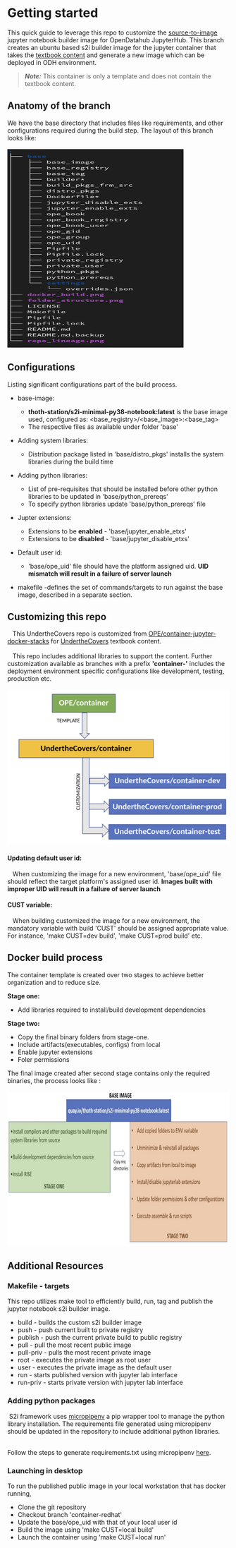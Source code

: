 # Getting started

This quick guide to leverage this repo to customize the [source-to-image](https://github.com/openshift/source-to-image) jupyter notebook builder image for OpenDatahub JupyterHub. This branch creates an ubuntu based s2i builder image for the jupyter container that takes the [textbook content](https://github.com/jappavoo/UndertheCovers) and generate a new image which can be deployed in ODH environment. 

>**_Note:_** This container is only a template and does not contain the textbook content.

## Anatomy of the branch

We have the base directory that includes files like requirements, and other configurations required during the build step. The layout of this branch looks like:<br/>
<br/><img src="folder_structure.png" alt="folder_structure" width="400" height="450" /><br/>
## Configurations

Listing significant configurations part of the build process.
- base-image: 
	* **thoth-station/s2i-minimal-py38-notebook:latest** is the base image used, configured as: <base_registry>/<base_image>:<base_tag>
	* The respective files as available under folder 'base'
- Adding system libraries:
	* Distribution package listed in 'base/distro_pkgs' installs the system libraries during the build time
- Adding python libraries:
   * List of pre-requisites that should be installed before other python libraries to be updated in 'base/python_prereqs'
   * To specify python libraries update 'base/python_prereqs' file
- Jupter extensions:
   * Extensions to be **enabled** - 'base/jupyter_enable_etxs'
   * Extensions to be **disabled** - 'base/jupyter_disable_etxs'
- Default user id:
   * 'base/ope_uid' file should have the platform assigned uid. **UID mismatch will result in a failure of server launch**

- makefile -defines the set of commands/targets to run against the base image, described in a separate section.

## Customizing this repo
&nbsp;&nbsp;  This UndertheCovers repo is customized from [OPE/container-jupyter-docker-stacks](https://github.com/OPEFFORT/ope/tree/container-jupyter-docker-stacks) for [UndertheCovers](https://github.com/jappavoo/UndertheCovers/tree/main) textbook content.
<br/><br/> &nbsp;&nbsp;  This repo includes additional libraries to support the content. Further customization available as branches with a prefix **'container-'** includes the deployment environment specific configurations like development, testing, production etc. 
<br/> <br/><img src='repo_lineage.png' width=550 height=350>

#### Updating default user id:
 &nbsp;&nbsp;  When customizing the image for a new environment, 'base/ope_uid' file should reflect the target platform's assigned user id. **Images built with improper UID will result in a failure of server launch**

#### CUST variable:
 &nbsp;&nbsp;  When building customized the image for a new environment, the mandatory variable with build 'CUST' should be assigned appropriate value. 
 For instance, 'make CUST=dev build', 'make CUST=prod build' etc.

## Docker build process

The container template is created over two stages to achieve better organization and to reduce size. 

**Stage one:**
- Add libraries required to install/build development dependencies

**Stage two:**
- Copy the final binary folders from stage-one.
- Include artifacts(executables, configs) from local
- Enable jupyter extensions
- Foler permissions


The final image created after second stage contains only the required binaries, the process looks like :<br/>
<br/><img src="docker_build.png" alt="folder_structure" width="600" height="350" /><br/>

## Additional Resources

### Makefile - targets
This repo utilizes make tool to efficiently build, run, tag and publish the jupyter notebook s2i builder image. 
- build - builds the custom s2i builder image
- push - push current built to private registry
- publish - push the current private build to public registry
- pull - pull the most recent public image
- pull-priv - pulls the most recent private image
- root - executes the private image as root user
- user - executes the private image as the default user
- run - starts published version with jupyter lab interface
- run-priv - starts private version with jupyter lab interface
### Adding python packages
&nbsp;S2i framework uses [micropipenv](https://github.com/thoth-station/micropipenv) a pip wrapper tool to manage the python library installation. The requirements file generated using micropipenv should be updated in the repository to include additional python libraries. 

<br/> Follow the steps to generate requirements.txt using micropipenv [here](https://github.com/AbiShanna/Ope-Documentation/tree/main/micropipenv).

### Launching in desktop
To run the published public image in your local workstation that has docker running, 
- Clone the git repository
- Checkout branch 'container-redhat'
- Update the base/ope_uid with that of your local user id
- Build the image using 'make CUST=local build'
- Launch the container using 'make CUST=local run'


